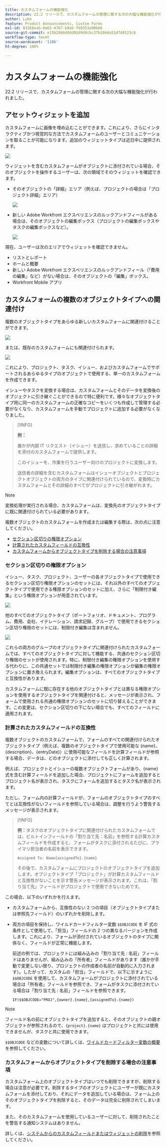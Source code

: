 ```yaml
---
title: カスタムフォームの機能強化
description: 22.2 リリースで、カスタムフォームの管理に関する次の大幅な機能強化が行われました。
author: Luke
feature: Product Announcements, Custom Forms
exl-id: 81568eab-8a65-4767-b8ab-fb9353a90bb6
source-git-commit: e15b2866d8dd93d9d8cbc37b204da51d748523c8
workflow-type: tm+mt
source-wordcount: '1106'
ht-degree: 100%

---
```


# カスタムフォームの機能強化

22.2 リリースで、カスタムフォームの管理に関する次の大幅な機能強化が行われました。

## アセットウィジェットを追加

カスタムフォームに画像を埋め込むことができます。これにより、さらにインタラクティブかつ視覚的な方法でカスタムフォームのユーザーとコミュニケーションを取ることが可能になります。追加のウィジェットタイプは近日中に提供されます。

![](assets/image-in-custom-form.png)

ウィジェットを含むカスタムフォームがオブジェクトに添付されている場合、そのオブジェクトを操作するユーザーは、次の領域でそのウィジェットを確認できます。

* そのオブジェクトの「詳細」エリア（例えば、プロジェクトの場合は「プロジェクト詳細」エリア）

  ![](assets/see-image-details-page.png)

* 新しい Adobe Workfront エクスペリエンスのルックアンドフィールがある場合は、そのオブジェクトの編集ボックス（プロジェクトの編集ボックスやタスクの編集ボックスなど）。

  ![](assets/image-see-in-edit.png)

現在、ユーザーは次のエリアでウィジェットを確認できません。

* リストとレポート
* ホームと概要
* 新しい Adobe Workfront エクスペリエンスのルックアンドフィール（「費用の編集」など）がない場合は、そのオブジェクトの「編集」ボックス。
* Workfront Mobile アプリ

## カスタムフォームの複数のオブジェクトタイプへの関連付け

複数のオブジェクトタイプをあらゆる新しいカスタムフォームに関連付けることができます。

![](assets/new-custom-form-object-types.png)

または、既存のカスタムフォームにも関連付けられます。

![](assets/add-object-type-existing-form.png)

これにより、プロジェクト、タスク、イシュー、およびカスタムフォームでサポートされるあらゆるタイプのオブジェクトで使用する、単一のカスタムフォームを作成できます。

イシューやタスクを変換する場合は、カスタムフォームとそのデータを変換後のオブジェクトに引き継ぐことができるので特に便利です。様々なオブジェクトタイプ用に同一のカスタムフォームの正確なコピーをいくつも作成して管理する必要がなくなり、カスタムフォームを手動でプロジェクトに追加する必要がなくなりました。

>[!INFO]
>
>**例：**
>
>誰かが内部 IT リクエスト（イシュー）を送信し、求めていることの詳細を添付のカスタムフォームで提供します。
>
>このイシューを、作業を行うユーザー向けのプロジェクトに変換します。
>
>送信者の詳細を含むカスタムフォームはイシューオブジェクトとプロジェクトオブジェクトの両方のタイプに関連付けられているので、変換時にカスタムフォームとその詳細のすべてがプロジェクトに引き継がれます。

>[!NOTE]
>
>変換処理が実行される場合、カスタムフォームは、変換先のオブジェクトタイプに既に関連付けられている必要があります。

複数オブジェクトのカスタムフォームを作成または編集する際は、次の点に注意してください。

* [セクション区切りの権限オプション](#permission-options-for-section-breaks)
* [計算されたカスタムフィールドの互換性](#calculated-custom-field-compatibility)
* [カスタムフォームからオブジェクトタイプを削除する場合の注意事項](#caution-about-deleting-an-object-type-from-a-custom-form)

### セクション区切りの権限オプション

イシュー、タスク、プロジェクト、ユーザーの各オブジェクトタイプで使用できるセクション区切り権限オプションのセットには、それ以外のすべてのオブジェクトタイプで使用できる権限オプションのセットに加え、さらに「制限付き編集」という権限オプションが用意されています。

![](assets/section-break-permissions-limited-edit.png)

他のすべてのオブジェクトタイプ（ポートフォリオ、ドキュメント、プログラム、費用、会社、イテレーション、請求記録、グループ）で使用できるセクション区切り権限のセットには、制限付き編集は含まれません。

![](assets/section-break-permissions-no-limited-edit.png)

これらの両方のグループのオブジェクトタイプに関連付けられたカスタムフォームでは、すべてのオブジェクトタイプに対して機能する、共通のセクション区切り権限のセットが使用されます。特に、制限付き編集の権限オプションを使用する代わりに、この共通セットでは制限付き編集の権限オプションが編集の権限オプションに置き換えられます。編集オプションは、すべてのオブジェクトタイプと互換性があります。

カスタムフォームに既に存在する他のオブジェクトタイプとは異なる権限オプションを使用するオブジェクトタイプを関連付けると、メッセージが表示され、フォームで使用される共通の権限オプションのセットに切り替えることができます。この変更は、セクション区切りの下にない場合でも、すべてのフィールドに適用されます。

### 計算されたカスタムフィールドの互換性

複数オブジェクトのカスタムフォームで、フォームのすべての関連付けられたオブジェクトタイプ（例えば、複数のオブジェクトタイプで使用可能な {name}、{description}、{entryDate}）に使用可能なフィールドを計算フィールドが参照する場合、データは、どのオブジェクトに添付しても正しく計算されます。

例えば、プロジェクトとイシューの複数オブジェクトフォームがあり、{name} 式を含む計算フィールドを追加した場合、プロジェクトにフォームを追加するとプロジェクト名が表示され、タスクにフォームを追加するとタスク名が表示されます。

ただし、フォーム内の計算フィールドが、フォームのオブジェクトタイプのすべてとは互換性がないフィールドを参照している場合は、調整を行うよう警告するメッセージが表示されます。

>[!INFO]
>
>**例：**&#x200B;タスクのオブジェクトタイプに関連付けられたカスタムフォームでは、ビルトインフィールドの「割り当て先：名前」を参照する計算カスタムフィールドを作成すると、フォームがタスクに添付されるたびに、プライマリ担当者の名前を表示できます。
>
>```
>Assigned To: Name{assignedTo}.{name}
>```
>
>その後で、カスタムフォームにプロジェクトのオブジェクトタイプを追加します。オブジェクトタイプ「プロジェクト」が計算カスタムフィールドと互換性がないことを示す警告メッセージが表示されます。これは、「割り当て先」フィールドがプロジェクトで使用できないためです。

この場合、以下のいずれかを行えます。

* カスタムフォームから、互換性のない 2 つの項目（オブジェクトタイプまたは参照先フィールド）のいずれかを削除します。
* 両方の項目を保持し、ワイルドカードフィルター変数 `$$OBJCODE` を IF 式の条件として使用して、「担当」フィールドの 2 つの異なるバージョンを作成します。これにより、フォームが添付されているオブジェクトのタイプに関係なく、フィールドが正常に機能します。

  前述の例では、プロジェクトには組み込みの「割り当て先 : 名前」フィールドはありませんが、組み込みの「所有者」フィールドがあります（誰かが手動で変更しない限り、プロジェクトの作成者の名前が自動的に入力されます）。したがって、カスタムの「担当」フィールドで、以下に示すように `$$OBJCODE` を使用して、カスタムフォームがプロジェクトに添付されている場合は「所有者」フィールドを参照でき、フォームがタスクに添付されている場合は「割り当て先 : 名前」フィールドを参照できます。

  ```
  IF($$OBJCODE="PROJ",{owner}.{name},{assignedTo}.{name})
  ```

>[!NOTE]
>
>  フィールド名の前にオブジェクトタイプを追加すると、そのオブジェクトの親オブジェクトが参照されるので、`{project}.{name}` はプロジェクトと共には使用できませんが、タスクと共に使用できます。


`$$OBJCODE` などの変数について詳しくは、[ワイルドカードフィルター変数の概要](/help/quicksilver/reports-and-dashboards/reports/reporting-elements/understand-wildcard-filter-variables.md)を参照してください。

### カスタムフォームからオブジェクトタイプを削除する場合の注意事項

カスタムフォーム上のオブジェクトタイプはいつでも削除できますが、削除する場合は注意が必要です。削除するタイプのオブジェクトにユーザーが既にカスタムフォームを添付しており、それにデータを追加している場合は、フォーム上のそのオブジェクトタイプを削除すると、そのデータは完全に削除されてしまいます。

また、そのカスタムフォームを使用しているユーザーに対して、削除されたことを警告する通知システムはありません。

詳しくは、[システムからのカスタムフィールドまたはウィジェットの削除](/help/quicksilver/administration-and-setup/customize-workfront/create-manage-custom-forms/delete-a-custom-field.md)を参照してください。
